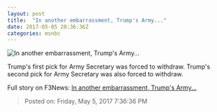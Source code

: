 ```yaml
---
layout: post
title:  "In another embarrassment, Trump's Army..."
date: 2017-05-05 20:36:36Z
categories: msnbc
---
```


![In another embarrassment, Trump's Army...](http://www.msnbc.com/sites/msnbc/files/styles/ratio--1_91-1--1200x630/public/2012/10/121022-pentagon_0.jpg?itok=WTRyDk7g)

Trump's first pick for Army Secretary was forced to withdraw. Trump's second pick for Army Secretary was also forced to withdraw.


Full story on F3News: [In another embarrassment, Trump's Army...](http://www.f3nws.com/n/KvTceD)

> Posted on: Friday, May 5, 2017 7:36:36 PM

